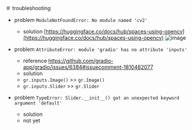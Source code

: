 <link rel="stylesheet" type="text/css" href="/assets/css/styles.css" />

＃ troubleshooting
* problem `ModuleNotFoundError: No module named 'cv2'`
  * solution [https://huggingface.co/docs/hub/spaces-using-opencv](https://huggingface.co/docs/hub/spaces-using-opencv)
![image](https://github.com/jamad/jamad.github.io/assets/949913/fef19a69-8957-4380-a891-2261d939214d)

* problem `AttributeError: module 'gradio' has no attribute 'inputs'`
  * reference https://github.com/gradio-app/gradio/issues/6384#issuecomment-1810482077
  * solution
  * `gr.inputs.Image()` >> `gr.Image()`
  * `gr.inputs.Slider` >> `gr.Slider`

* problem `TypeError: Slider.__init__() got an unexpected keyword argument 'default'`
  * solution
  * not yet
